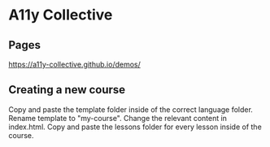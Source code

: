 # A11y Collective

## Pages

https://a11y-collective.github.io/demos/

## Creating a new course

Copy and paste the template folder inside of the correct language folder. Rename template to "my-course". Change the relevant content in index.html. Copy and paste the lessons folder for every lesson inside of the course.
